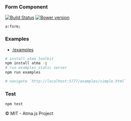 ### Form Component
[![Build Status](https://travis-ci.org/atmajs/compo-form.png?branch=master)](https://travis-ci.org/atmajs/compo-form)
[![Bower version](https://badge.fury.io/bo/compo-form.svg)](http://badge.fury.io/bo/compo-form)

```mask
a:form;
```


### Examples

- [/examples](/examples)

```bash
# install atma toolkit
npm install atma -g
# run examples static server
npm run examples

# navigate `http://localhost:5777/examples/simple.html`
```

### Test
```bash
npm test
```

:copyright: MIT - Atma.js Project